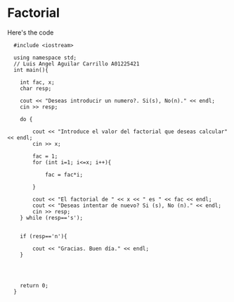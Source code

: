 # Factorial
Here's the code

      #include <iostream>
      
      using namespace std;
      // Luis Angel Aguilar Carrillo A01225421
      int main(){
      
      	int fac, x;
      	char resp;
      
      	cout << "Deseas introducir un numero?. Si(s), No(n)." << endl;
      	cin >> resp;
      	
      	do {
      
      		cout << "Introduce el valor del factorial que deseas calcular" << endl;
      		cin >> x;
      
      		fac = 1;
      		for (int i=1; i<=x; i++){
      			
      			fac = fac*i;
      
      		}
      
      		cout << "El factorial de " << x << " es " << fac << endl;
      		cout << "Deseas intentar de nuevo? Si (s), No (n)." << endl;
      		cin >> resp;
      	} while (resp=='s');
      
      
      	if (resp=='n'){
      
      		cout << "Gracias. Buen día." << endl;
      	}
      
      
      
      
      	return 0;
      }

